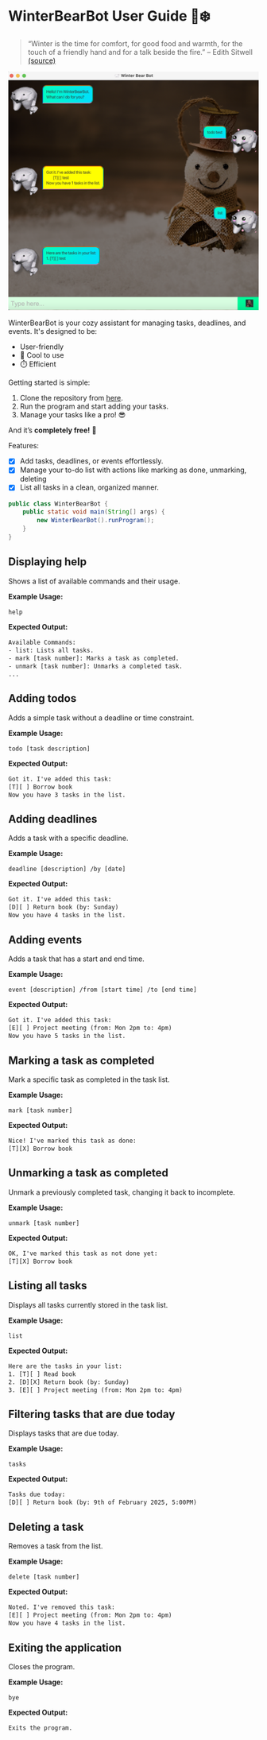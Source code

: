 # WinterBearBot User Guide 🐻❄️
> “Winter is the time for comfort, for good food and warmth, for the touch of a friendly hand and for a talk beside the fire.” – Edith Sitwell [(source)](https://www.goodreads.com/quotes/124075-winter-is-the-time-for-comfort-for-good-food-and)

![UI Preview](Ui.png)

WinterBearBot is your cozy assistant for managing tasks, deadlines, and events. It's designed to be:
* User-friendly
* 🧊 Cool to use
* ⏱️ Efficient

Getting started is simple:
1. Clone the repository from [here](https://github.com/WhiteBear82/ip/releases).
2. Run the program and start adding your tasks.
3. Manage your tasks like a pro! 😎

And it’s **completely free!** 🎉

Features:

- [X] Add tasks, deadlines, or events effortlessly.
- [X] Manage your to-do list with actions like marking as done, unmarking, deleting
- [X] List all tasks in a clean, organized manner.

```java
public class WinterBearBot {
    public static void main(String[] args) {
        new WinterBearBot().runProgram();
    }
}
```

## Displaying help

Shows a list of available commands and their usage.

**Example Usage:** 

```
help
```

**Expected Output:** 

```
Available Commands:
- list: Lists all tasks.
- mark [task number]: Marks a task as completed.
- unmark [task number]: Unmarks a completed task.
...
```

## Adding todos

Adds a simple task without a deadline or time constraint.

**Example Usage:** 

```
todo [task description]
```

**Expected Output:** 

```
Got it. I've added this task:
[T][ ] Borrow book
Now you have 3 tasks in the list.
```

## Adding deadlines

Adds a task with a specific deadline.

**Example Usage:** 

```
deadline [description] /by [date]
```

**Expected Output:** 

```
Got it. I've added this task:
[D][ ] Return book (by: Sunday)
Now you have 4 tasks in the list.
```

## Adding events

Adds a task that has a start and end time.

**Example Usage:** 

```
event [description] /from [start time] /to [end time]
```

**Expected Output:** 

```
Got it. I've added this task:
[E][ ] Project meeting (from: Mon 2pm to: 4pm)
Now you have 5 tasks in the list.
```

## Marking a task as completed

Mark a specific task as completed in the task list.

**Example Usage:** 

```
mark [task number]
```

**Expected Output:** 

```
Nice! I've marked this task as done:
[T][X] Borrow book
```

## Unmarking a task as completed

Unmark a previously completed task, changing it back to incomplete.

**Example Usage:** 

```
unmark [task number]
```

**Expected Output:** 

```
OK, I've marked this task as not done yet:
[T][X] Borrow book
```

## Listing all tasks

Displays all tasks currently stored in the task list.

**Example Usage:** 

```
list
```

**Expected Output:** 

```
Here are the tasks in your list:
1. [T][ ] Read book
2. [D][X] Return book (by: Sunday)
3. [E][ ] Project meeting (from: Mon 2pm to: 4pm)
```

## Filtering tasks that are due today

Displays tasks that are due today.

**Example Usage:** 

```
tasks
```

**Expected Output:** 

```
Tasks due today:
[D][ ] Return book (by: 9th of February 2025, 5:00PM)
```

## Deleting a task

Removes a task from the list.

**Example Usage:** 

```
delete [task number]
```

**Expected Output:** 

```
Noted. I've removed this task:
[E][ ] Project meeting (from: Mon 2pm to: 4pm)
Now you have 4 tasks in the list.
```

## Exiting the application

Closes the program.

**Example Usage:** 

```
bye
```

**Expected Output:** 

```
Exits the program.
```
